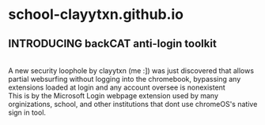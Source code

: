 # school-clayytxn.github.io
## INTRODUCING backCAT anti-login toolkit
<br />A new security loophole by clayytxn (me :]) was just discovered that allows partial websurfing without logging into the chromebook, bypassing any extensions loaded at login and any account oversee is nonexistent
<br />This is by the Microsoft Login webpage extension used by many orginizations, school, and other institutions that dont use chromeOS's native sign in tool.
